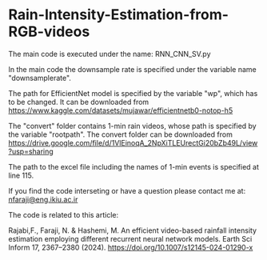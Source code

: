 # Rain-Intensity-Estimation-from-RGB-videos
The main code is executed under the name: RNN_CNN_SV.py

In the main code the downsample rate is specified under the variable name "downsamplerate".

The path for EfficientNet model is specified by the variable "wp", which has to be changed. It can be downloaded from https://www.kaggle.com/datasets/mujawar/efficientnetb0-notop-h5

The "convert" folder contains 1-min rain videos, whose path is specified by the variable "rootpath". The convert folder can be downloaded from https://drive.google.com/file/d/1VlEinoqA_2NpXiTLEUrectGi20bZb49L/view?usp=sharing

The path to the excel file including the names of 1-min events is specified at line 115.

If you find the code interseting or have a question please contact me at: nfaraji@eng.ikiu.ac.ir


The code is related to this article:

Rajabi,F., Faraji, N. & Hashemi, M. An efficient video-based rainfall intensity estimation employing different recurrent neural network models. Earth Sci Inform 17, 2367–2380 (2024). https://doi.org/10.1007/s12145-024-01290-x
